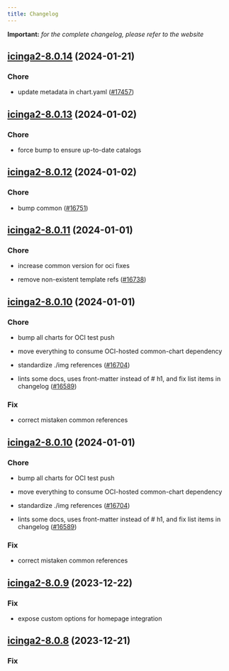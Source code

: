 ```yaml
---
title: Changelog
---
```


**Important:**
*for the complete changelog, please refer to the website*



## [icinga2-8.0.14](https://github.com/truecharts/charts/compare/icinga2-8.0.13...icinga2-8.0.14) (2024-01-21)

### Chore



- update metadata in chart.yaml ([#17457](https://github.com/truecharts/charts/issues/17457))




## [icinga2-8.0.13](https://github.com/truecharts/charts/compare/icinga2-8.0.12...icinga2-8.0.13) (2024-01-02)

### Chore



- force bump to ensure up-to-date catalogs


## [icinga2-8.0.12](https://github.com/truecharts/charts/compare/icinga2-8.0.11...icinga2-8.0.12) (2024-01-02)

### Chore



- bump common ([#16751](https://github.com/truecharts/charts/issues/16751))


## [icinga2-8.0.11](https://github.com/truecharts/charts/compare/icinga2-8.0.10...icinga2-8.0.11) (2024-01-01)

### Chore



- increase common version for oci fixes

- remove non-existent template refs ([#16738](https://github.com/truecharts/charts/issues/16738))


## [icinga2-8.0.10](https://github.com/truecharts/charts/compare/icinga2-8.0.9...icinga2-8.0.10) (2024-01-01)

### Chore



- bump all charts for OCI test push

- move everything to consume OCI-hosted common-chart dependency

- standardize ./img references ([#16704](https://github.com/truecharts/charts/issues/16704))

- lints some docs, uses front-matter instead of # h1, and fix list items in changelog ([#16589](https://github.com/truecharts/charts/issues/16589))

### Fix



- correct mistaken common references


## [icinga2-8.0.10](https://github.com/truecharts/charts/compare/icinga2-8.0.9...icinga2-8.0.10) (2024-01-01)

### Chore



- bump all charts for OCI test push

- move everything to consume OCI-hosted common-chart dependency

- standardize ./img references ([#16704](https://github.com/truecharts/charts/issues/16704))

- lints some docs, uses front-matter instead of # h1, and fix list items in changelog ([#16589](https://github.com/truecharts/charts/issues/16589))

### Fix



- correct mistaken common references
## [icinga2-8.0.9](https://github.com/truecharts/charts/compare/icinga2-8.0.8...icinga2-8.0.9) (2023-12-22)

### Fix

- expose custom options for homepage integration

## [icinga2-8.0.8](https://github.com/truecharts/charts/compare/icinga2-8.0.7...icinga2-8.0.8) (2023-12-21)

### Fix

